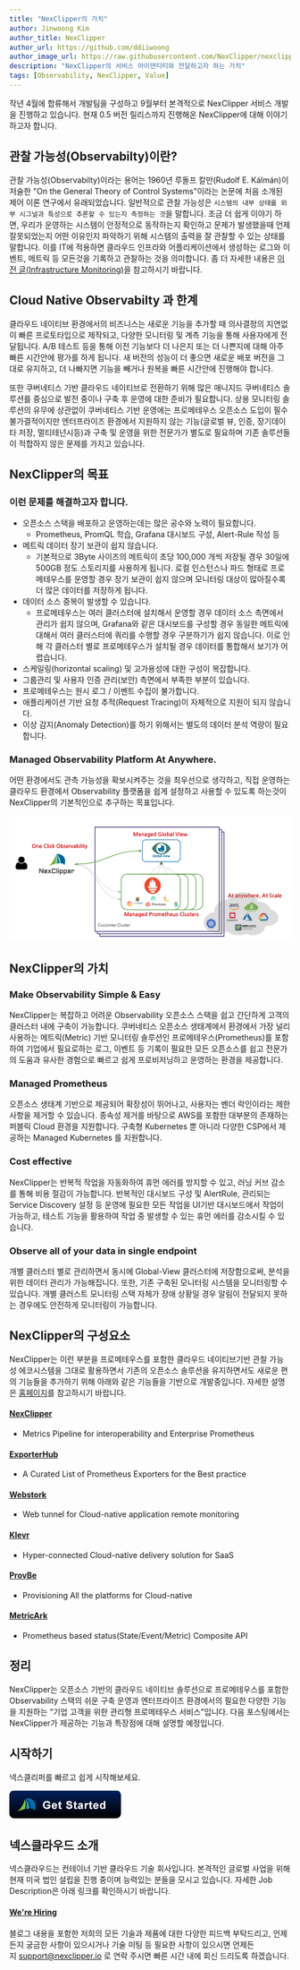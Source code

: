 ```yaml
---
title: "NexClipper의 가치"
author: Jinwoong Kim
author_title: NexClipper
author_url: https://github.com/ddiiwoong
author_image_url: https://raw.githubusercontent.com/NexClipper/nexclipper.github.io/master/blog/images/nexclipper_intro.png
description: "NexClipper의 서비스 아이덴티티와 전달하고자 하는 가치"
tags: [Observability, NexClipper, Value]
---
```


작년 4월에 합류해서 개발팀을 구성하고 9월부터 본격적으로 NexClipper 서비스 개발을 진행하고 있습니다. 현재 0.5 버전 릴리스까지 진행해온 NexClipper에 대해 이야기 하고자 합니다. 

<!--truncate-->

## 관찰 가능성(Observabilty)이란?

관찰 가능성(Observabilty)이라는 용어는 1960년 루돌프 칼만(Rudolf E. Kálmán)이 저술한 "On the General Theory of Control Systems"이라는 논문에 처음 소개된 제어 이론 연구에서 유래되었습니다. 일반적으로 관찰 가능성은 `시스템의 내부 상태를 외부 시그널과 특성으로 추론할 수 있는지 측정하는 것`을 말합니다. 조금 더 쉽게 이야기 하면, 우리가 운영하는 시스템이 안정적으로 동작하는지 확인하고 문제가 발생했을때 언제 잘못되었는지 어떤 이유인지 파악하기 위해 시스템의 출력을 잘 관찰할 수 있는 상태를 말합니다. 이를 IT에 적용하면 클라우드 인프라와 어플리케이션에서 생성하는 로그와 이벤트, 메트릭 등 모든것을 기록하고 관찰하는 것을 의미합니다. 좀 더 자세한 내용은 [이전 글(Infrastructure Monitoring)](2020-06-08-infrastructure-monitoring.md)을 참고하시기 바랍니다.

## Cloud Native Observabilty 과 한계

클라우드 네이티브 환경에서의 비즈니스는 새로운 기능을 추가할 때 의사결정의 지연없이 빠른 프로토타입으로 제작되고, 다양한 모니터링 및 계측 기능을 통해 사용자에게 전달됩니다. A/B 테스트 등을 통해 이전 기능보다 더 나은지 또는 더 나쁜지에 대해 아주 빠른 시간안에 평가를 하게 됩니다. 새 버전의 성능이 더 좋으면 새로운 배포 버전을 그대로 유지하고, 더 나빠지면 기능을 빼거나 원복을 빠른 시간안에 진행해야 합니다.  

또한 쿠버네티스 기반 클라우드 네이티브로 전환하기 위해 많은 매니지드 쿠버네티스 솔루션를 중심으로 발전 중이나 구축 후 운영에 대한 준비가 필요합니다. 상용 모니터링 솔루션의 유무에 상관없이 쿠버네티스 기반 운영에는 프로메테우스 오픈소스 도입이 필수 불가결적이지만 엔터프라이즈 환경에서 지원하지 않는 기능(글로벌 뷰, 인증, 장기데이타 저장, 멀티테넌시등)과 구축 및 운영을 위한 전문가가 별도로 필요하며 기존 솔루션들이 적합하지 않은 문제를 가지고 있습니다.

## NexClipper의 목표

### 이런 문제를 해결하고자 합니다.

- 오픈소스 스택을 배포하고 운영하는데는 많은 공수와 노력이 필요합니다. 
  - Prometheus, PromQL 학습, Grafana 대시보드 구성, Alert-Rule 작성 등
- 메트릭 데이터 장기 보관이 쉽지 않습니다.
  - 기본적으로 3Byte 사이즈의 메트릭이 초당 100,000 개씩 저장될 경우 30일에 500GB 정도 스토리지를 사용하게 됩니다. 로컬 인스턴스나 파드 형태로 프로메테우스를 운영할 경우 장기 보관이 쉽지 않으며 모니터링 대상이 많아질수록 더 많은 데이터를 저장하게 됩니다.
- 데이터 소스 중복이 발생할 수 있습니다.
  - 프로메테우스는 여러 클러스터에 설치해서 운영할 경우 데이터 소스 측면에서 관리가 쉽지 않으며,  Grafana와 같은 대시보드를 구성할 경우 동일한 메트릭에 대해서 여러 클러스터에 쿼리를 수행할 경우 구분하기가 쉽지 않습니다. 이로 인해 각 클러스터 별로 프로메테우스가 설치될 경우 데이터를 통합해서 보기가 어렵습니다.
- 스케일링(horizontal scaling) 및 고가용성에 대한 구성이 복잡합니다.
- 그룹관리 및 사용자 인증 관리(보안) 측면에서 부족한 부분이 있습니다.
- 프로메테우스는 원시 로그 / 이벤트 수집이 불가합니다.
- 애플리케이션 기반 요청 추적(Request Tracing)이 자체적으로 지원이 되지 않습니다.
- 이상 감지(Anomaly Detection)를 하기 위해서는 별도의 데이터 분석 역량이 필요합니다.

### Managed Observability Platform At Anywhere.
어떤 환경에서도 관측 가능성을 확보시켜주는 것을 최우선으로 생각하고, 직접 운영하는 클라우드 환경에서 Observability 플랫폼을 쉽게 설정하고 사용할 수 있도록 하는것이 NexClipper의 기본적인으로 추구하는 목표입니다. 

![nexclipper](./images/nexclipper_intro.png)

## NexClipper의 가치

### Make Observability Simple & Easy
NexClipper는 복잡하고 어려운 Observability 오픈소스 스택을 쉽고 간단하게 고객의 클러스터 내에 구축이 가능합니다. 쿠버네티스 오픈소스 생태계에서 환경에서 가장 널리 사용하는 메트릭(Metric) 기반 모니터링 솔루션인 프로메테우스(Prometheus)를 포함하여 기업에서 필요로하는 로그, 이벤트 등 기록이 필요한 모든 오픈소스를 쉽고 전문가의 도움과 유사한 경험으로 빠르고 쉽게 프로비저닝하고 운영하는 환경을 제공합니다.  

### Managed Prometheus
오픈소스 생태계 기반으로 제공되어 확장성이 뛰어나고, 사용자는 벤더 락인이라는 제한사항을 제거할 수 있습니다. 종속성 제거를 바탕으로 AWS를 포함한 대부분의 존재하는 퍼블릭 Cloud 환경을 지원합니다. 구축형 Kubernetes 뿐 아니라 다양한 CSP에서 제공하는 Managed Kubernetes 를 지원합니다.

### Cost effective
NexClipper는 반복적 작업을 자동화하여 휴먼 에러를 방지할 수 있고, 러닝 커브 감소를 통해 비용 절감이 가능합니다. 반복적인 대시보드 구성 및 AlertRule, 관리되는 Service Discovery 설정 등 운영에 필요한 모든 작업을 UI기반 대시보드에서 작업이 가능하고, 테스트 기능을 활용하여 작업 중 발생할 수 있는 휴먼 에러를 감소시킬 수 있습니다.  

### Observe all of your data in single endpoint
개별 클러스터 별로 관리하면서 동시에 Global-View 클러스터에 저장함으로써, 분석을 위한 데이터 관리가 가능해집니다. 또한, 기존 구축된 모니터링 시스템을 모니터링할 수 있습니다. 개별 클러스트 모니터링 스택 자체가 장애 상황일 경우 알림이 전달되지 못하는 경우에도 안전하게 모니터링이 가능합니다.  

## NexClipper의 구성요소

NexClipper는 이런 부분을 프로메테우스를 포함한 클라우드 네이티브기반 관찰 가능성 에코시스템을 그대로 활용하면서 기존의 오픈소스 솔루션을 유지하면서도 새로운 편의 기능들을 추가하기 위해 아래와 같은 기능들을 기반으로 개발중입니다. 자세한 설명은 [홈페이지](https//nexclipper.io)를 참고하시기 바랍니다.  

#### [NexClipper](https://github.com/NexClipper/nexclipper)
 - Metrics Pipeline for interoperability and Enterprise Prometheus
####  [ExporterHub](https://github.com/NexClipper/exporterhub.io)
 - A Curated List of Prometheus Exporters for the Best practice
#### [Webstork](https://github.com/NexClipper/webstork)
 - Web tunnel for Cloud-native application remote monitoring
#### [Klevr](https://github.com/klevry/klevr)
 - Hyper-connected Cloud-native delivery solution for SaaS
#### [ProvBe](https://github.com/nexclipper/provbee)
 - Provisioning All the platforms for Cloud-native
#### [MetricArk](https://github.com/nexclipper/metricark)
- Prometheus based status(State/Event/Metric) Composite API


## 정리

NexClipper는 오픈소스 기반의 클라우드 네이티브 솔루션으로 프로메테우스를 포함한 Observability 스택의 쉬운 구축 운영과 엔터프라이즈 환경에서의 필요한 다양한 기능을 지원하는 “기업 고객을 위한 관리형 프로메테우스 서비스”입니다. 다음 포스팅에서는 NexClipper가 제공하는 기능과 특장점에 대해 설명할 예정입니다.  

## 시작하기

넥스클리퍼를 빠르고 쉽게 시작해보세요.  

[![freetrial ><](../static/img/get-started-button.png)](https://console.nexclipper.io)

## 넥스클라우드 소개

넥스클라우드는 컨테이너 기반 클라우드 기술 회사입니다. 본격적인 글로벌 사업을 위해 현재 미국 법인 설립을 진행 중이며 능력있는 분들을 모시고 있습니다. 자세한 Job Description은 아래 링크를 확인하시기 바랍니다.  

#### [We're Hiring](https://www.notion.so/nexclipper/We-re-Hiring-c356a7b503d5403289bc3cf8ac20c6ea)

블로그 내용을 포함한 저희의 모든 기술과 제품에 대한 다양한 피드백 부탁드리고, 언제든지 궁금한 사항이 있으시거나 기술 미팅 등 필요한 사항이 있으시면 언제든지 [support@nexclipper.io](mailto:support@nexclipper.io) 로 연락 주시면 빠른 시간 내에 회신 드리도록 하겠습니다.

